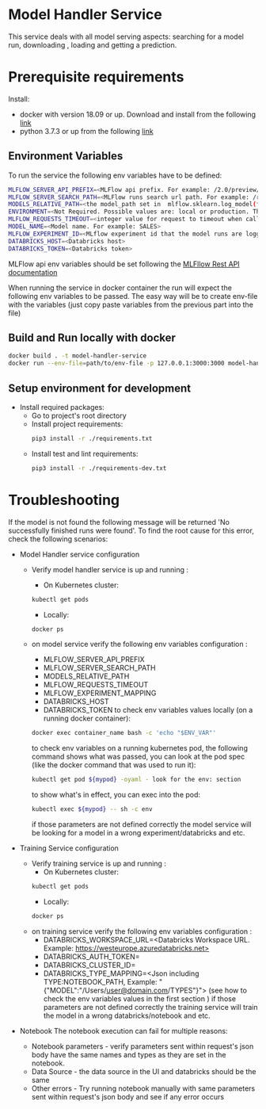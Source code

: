 # Model Handler Service

This service deals with all model serving aspects: searching for a model run, downloading , loading and getting a prediction.

# Prerequisite requirements

Install:

-   docker with version 18.09 or up. Download and install from the following [link](https://docs.docker.com/)
-   python 3.7.3 or up from the following [link](https://www.python.org/downloads/)

## Environment Variables

To run the service the following env variables have to be defined:

```bash
MLFLOW_SERVER_API_PREFIX=<MLFlow api prefix. For example: /2.0/preview/mlflow>
MLFLOW_SERVER_SEARCH_PATH=<MLFlow runs search url path. For example: /runs/search>
MODELS_RELATIVE_PATH=<the model_path set in  mlflow.sklearn.log_model(forecast_model, "model_path")>
ENVIRONMENT=<Not Required. Possible values are: local or production. This variable will affect what port the app will run on, for local=3000/production=80  >
MLFLOW_REQUESTS_TIMEOUT=<integer value for request to timeout when calling mlflow api>
MODEL_NAME=<Model name. For example: SALES>
MLFLOW_EXPERIMENT_ID=<MLflow experiment id that the model runs are logged in>
DATABRICKS_HOST=<Databricks host>
DATABRICKS_TOKEN=<Databricks token>
```

MLFlow api env variables should be set following the [MLFllow Rest API documentation](https://www.mlflow.org/docs/latest/rest-api.html)

When running the service in docker container the run will expect the following env variables to be passed.
The easy way will be to create env-file with the variables (just copy paste variables from the previous part into the file)

## Build and Run locally with docker

```bash
docker build . -t model-handler-service
docker run --env-file=path/to/env-file -p 127.0.0.1:3000:3000 model-handler-service
```

## Setup environment for development

-   Install required packages:
    -   Go to project's root directory
    -   Install project requirements:
        ```sh
        pip3 install -r ./requirements.txt
        ```
    -   Install test and lint requirements:
        ```sh
        pip3 install -r ./requirements-dev.txt
        ```

# Troubleshooting

If the model is not found the following message will be returned 'No successfully finished runs were found'.
To find the root cause for this error, check the following scenarios:

-   Model Handler service configuration
    -   Verify model handler service is up and running :
        -   On Kubernetes cluster:
        ```bash
        kubectl get pods
        ```
        -   Locally:
        ```bash
        docker ps
        ```
    -   on model service verify the following env variables configuration :

        -   MLFLOW_SERVER_API_PREFIX
        -   MLFLOW_SERVER_SEARCH_PATH
        -   MODELS_RELATIVE_PATH
        -   MLFLOW_REQUESTS_TIMEOUT
        -   MLFLOW_EXPERIMENT_MAPPING
        -   DATABRICKS_HOST
        -   DATABRICKS_TOKEN
            to check env variables values locally (on a running docker container):

        ```bash
        docker exec container_name bash -c 'echo "$ENV_VAR"'
        ```

        to check env variables on a running kubernetes pod, the following command shows what was passed,
        you can look at the pod spec (like the docker command that was used to run it):

        ```bash
        kubectl get pod ${mypod} -oyaml - look for the env: section
        ```

        to show what's in effect, you can exec into the pod:

        ```bash
        kubectl exec ${mypod} -- sh -c env
        ```

        if those parameters are not defined correctly the model service will be looking for a model in a wrong experiment/databricks and etc.
-   Training Service configuration

    -   Verify training service is up and running :
        -   On Kubernetes cluster:
        ```bash
        kubectl get pods
        ```
        -   Locally:
        ```bash
        docker ps
        ```
    -   on training service verify the following env variables configuration :
        -   DATABRICKS_WORKSPACE_URL=<Databricks Workspace URL. Example: https://westeurope.azuredatabricks.net>
        -   DATABRICKS_AUTH_TOKEN=<Authentication Token for Databricks>
        -   DATABRICKS_CLUSTER_ID=<Databricks cluster ID>
        -   DATABRICKS_TYPE_MAPPING=<Json including TYPE:NOTEBOOK_PATH, Example: "{\"MODEL\":\"/Users/user@domain.com/TYPES\"}">
        (see how to check the env variables values in the first section )
        if those parameters are not defined correctly the training service will train the model in a wrong databricks/notebook and etc.

-   Notebook
    The notebook execution can fail for multiple reasons:
    -   Notebook parameters - verify parameters sent within request's json body have the same names and types as they are set in the notebook.
    -   Data Source - the data source in the UI and databricks should be the same
    -   Other errors - Try running notebook manually with same parameters sent within request's json body and see if any error occurs
